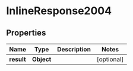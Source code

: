
# InlineResponse2004

## Properties
Name | Type | Description | Notes
------------ | ------------- | ------------- | -------------
**result** | **Object** |  |  [optional]



